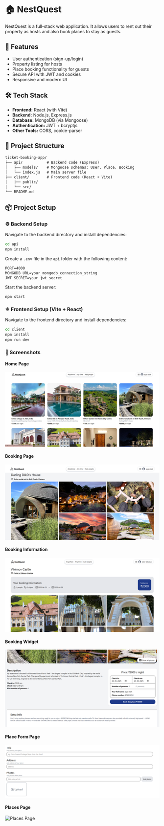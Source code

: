 # 🏠 NestQuest

NestQuest is a full-stack web application. It allows users to rent out their property as hosts and also book places to stay as guests.

## 🚀 Features

- User authentication (sign-up/login)
- Property listing for hosts
- Place booking functionality for guests
- Secure API with JWT and cookies
- Responsive and modern UI

## 🛠 Tech Stack

- **Frontend:** React (with Vite)
- **Backend:** Node.js, Express.js
- **Database:** MongoDB (via Mongoose)
- **Authentication:** JWT + bcryptjs
- **Other Tools:** CORS, cookie-parser

## 📁 Project Structure

```
ticket-booking-app/
├── api/           # Backend code (Express)
│   ├── models/    # Mongoose schemas: User, Place, Booking
│   └── index.js   # Main server file
├── client/        # Frontend code (React + Vite)
│   ├── public/
│   └── src/
└── README.md
```

## 📦 Project Setup

### ⚙️ Backend Setup

Navigate to the backend directory and install dependencies:

```bash
cd api
npm install
```

Create a `.env` file in the `api` folder with the following content:

```env
PORT=4000
MONGODB_URL=your_mongodb_connection_string
JWT_SECRET=your_jwt_secret
```

Start the backend server:

```bash
npm start
```

### ⚛️ Frontend Setup (Vite + React)

Navigate to the frontend directory and install dependencies:

```bash
cd client
npm install
npm run dev
```

### 📸 Screenshots

#### Home Page

![Home Page](screenshots/homepage.png)

#### Booking Page

![Booking Page](screenshots/booking-page.png)

#### Booking Information

![Booking Information](screenshots/booking-information.png)

#### Booking Widget

![Booking Widget](screenshots/booking-widget.png)

#### Place Form Page

![Place Form Page](screenshots/place-form-page.png)

#### Places Page

![Places Page](screenshots/places.png)





